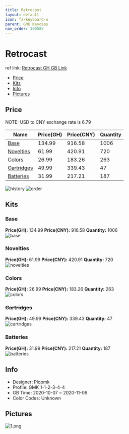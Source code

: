 ```yaml
---
title: Retrocast 
layout: default
icon: fa-keyboard-o
parent: GMK Keycaps
nav_order: 300585
---
```


# Retrocast 

ref link: [Retrocast GH GB Link](https://geekhack.org/index.php?topic=108959.0)  
* [Price](#price)  
* [Kits](#kits)  
* [Info](#info)  
* [Pictures](#pictures)  


## Price  

NOTE: USD to CNY exchange rate is 6.79

| Name          | Price(GH)    |  Price(CNY) | Quantity |
| ------------- | ------------ |  ---------- | -------- |
|[Base](#base)|134.99|916.58|1006|
|[Novelties](#novelties)|61.99|420.91|720|
|[Colors](#colors)|26.99|183.26|263|
|[~~Cartridges~~](#cartridges)|49.99|339.43|47|
|[Batteries](#batteries)|31.99|217.21|187|

<img src="{{ 'assets/images/gmk-keycaps/retrocast/history.png' | relative_url }}" alt="history" class="image featured">
<img src="{{ 'assets/images/gmk-keycaps/retrocast/order.png' | relative_url }}" alt="order" class="image featured">

## Kits  
### Base  
**Price(GH):** 134.99    **Price(CNY):** 916.58    **Quantity:** 1006  
<img src="{{ 'assets/images/gmk-keycaps/retrocast/kits_pics/base.png' | relative_url }}" alt="base" class="image featured">

### Novelties  
**Price(GH):** 61.99    **Price(CNY):** 420.91    **Quantity:** 720  
<img src="{{ 'assets/images/gmk-keycaps/retrocast/kits_pics/novelties.png' | relative_url }}" alt="novelties" class="image featured">

### Colors  
**Price(GH):** 26.99    **Price(CNY):** 183.26    **Quantity:** 263  
<img src="{{ 'assets/images/gmk-keycaps/retrocast/kits_pics/colors.png' | relative_url }}" alt="colors" class="image featured">

### ~~Cartridges~~  
**Price(GH):** 49.99    **Price(CNY):** 339.43    **Quantity:** 47  
<img src="{{ 'assets/images/gmk-keycaps/retrocast/kits_pics/cartridges.png' | relative_url }}" alt="cartridges" class="image featured">

### Batteries  
**Price(GH):** 31.99    **Price(CNY):** 217.21    **Quantity:** 187  
<img src="{{ 'assets/images/gmk-keycaps/retrocast/kits_pics/batteries.png' | relative_url }}" alt="batteries" class="image featured">


## Info  
* Designer: Plopmk  
* Profile: GMK 1-1-2-3-4-4  
* GB Time: 2020-10-07 ~ 2020-11-06  
* Color Codes: Unknown  


## Pictures  
<img src="{{ 'assets/images/gmk-keycaps/retrocast/rendering_pics/1.png' | relative_url }}" alt="1.png" class="image featured">
